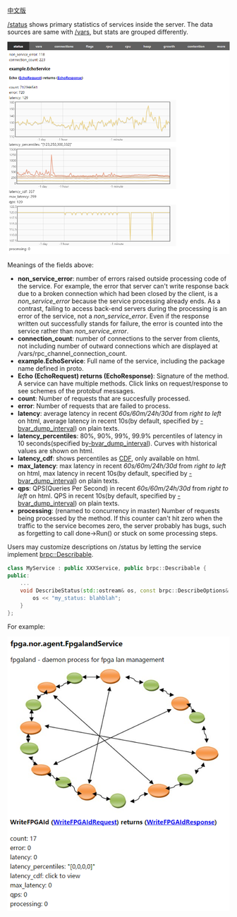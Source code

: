 [中文版](../cn/status.md)

[/status](http://brpc.baidu.com:8765/status) shows primary statistics of services inside the server. The data sources are same with [/vars](vars.md), but stats are grouped differently.

![img](../images/status.png)

Meanings of the fields above:

- **non_service_error**: number of errors raised outside processing code of the service. For example, the error that server can't write response back due to a broken connection which had been closed by the client, is a *non_service_error* because the service processing already ends. As a contrast, failing to access back-end servers during the processing is an error of the service, not a *non_service_error*. Even if the response written out successfully stands for failure, the error is counted into the service rather than *non_service_error*.
- **connection_count**: number of connections to the server from clients, not including number of outward connections which are displayed at /vars/rpc_channel_connection_count.
- **example.EchoService**: Full name of the service, including the package name defined in proto.
- **Echo (EchoRequest) returns (EchoResponse)**: Signature of the method. A service can have multiple methods. Click links on request/response to see schemes of the protobuf messages.
- **count**: Number of requests that are succesfully processed.
- **error**: Number of requests that are failed to process.
- **latency**: average latency in recent *60s/60m/24h/30d* from *right to left* on html, average latency in recent 10s(by default, specified by [-bvar_dump_interval](http://brpc.baidu.com:8765/flags/bvar_dump_interval)) on plain texts.
- **latency_percentiles**: 80%, 90%, 99%, 99.9% percentiles of latency in 10 seconds(specified by[-bvar_dump_interval](http://brpc.baidu.com:8765/flags/bvar_dump_interval)). Curves with historical values are shown on html.
- **latency_cdf**: shows percentiles as [CDF](https://en.wikipedia.org/wiki/Cumulative_distribution_function), only available on html.
- **max_latency**: max latency in recent *60s/60m/24h/30d* from *right to left* on html, max latency in recent 10s(by default, specified by [-bvar_dump_interval](http://brpc.baidu.com:8765/flags/bvar_dump_interval)) on plain texts.
- **qps**: QPS(Queries Per Second) in recent *60s/60m/24h/30d* from *right to left* on html. QPS in recent 10s(by default, specified by [-bvar_dump_interval](http://brpc.baidu.com:8765/flags/bvar_dump_interval)) on plain texts.
- **processing**: (renamed to concurrency in master) Number of requests being processed by the method. If this counter can't hit zero when the traffic to the service becomes zero, the server probably has bugs, such as forgetting to call done->Run() or stuck on some processing steps.


Users may customize descriptions on /status by letting the service implement [brpc::Describable](https://github.com/brpc/brpc/blob/master/src/brpc/describable.h).

```c++
class MyService : public XXXService, public brpc::Describable {
public:
    ...
    void DescribeStatus(std::ostream& os, const brpc::DescribeOptions& options) const {
        os << "my_status: blahblah";
    }
};
```

For example:

![img](../images/status_2.png)
